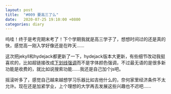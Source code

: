 ```yaml
---
layout: post
title:  "#009 要高三了么"
date:   2020-07-25 19:10:00 +0800
categories: diary
---
```




呜哇！终于是考完期末考了！下个学期我就是高三学子了，想想时间过的还是真的快，感觉高一刚入学好像还是在昨天......

这次把jekyll和hydejack都更新了一下，hydejack版本大更新，有些细节改动我挺喜欢的，比如超链接改成[下划线强调]()而不是字体颜色强调，不过最无语的是很多新功能是收费的，就比如说搜索功能......我还是自己加个js吧。

摇滚听多了，感觉自己越来越想学习乐器比如吉他什么的，奈何家里经济条件不太允许。现在还是加紧学业，上个理想的大学再去发展这些兴趣也不迟吧......

